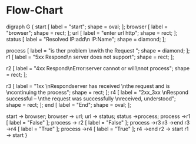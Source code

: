 # Flow-Chart
digraph G {
  start [
    label = "start";
    shape = oval;
  ];
  browser [
     label = "browser";
     shape = rect;
  ];
  url [
     label = "enter url http";
     shape = rect;
];
  status [
     label = "Resolved IP:add\n IP:Name";
     shape = diamond;
  ];

process [
    label = "is ther problem \nwith the Request ";
    shape = diamond;
];
r1 [
        label = "5xx Respond\n server does not support";
        shape = rect;
    ];

r2 [
        label = "4xx Respond\nError:server cannot or will\nnot process";
        shape = rect;
        ];

r3 [
    label = "1xx \nRespondserver has received \nthe request and is \ncontinuing the process";
        shape = rect;
        ];
r4 [
    label = "2xx_3xx \nRespond successful – \nthe request was successfully \nreceived, understood";
        shape = rect;
        ];
  end [
     label = "End";
     shape = oval;
  ];


start -> browser;
browser -> url;
url -> status;
status ->process;
process ->r1 [ label = "False" ];
process -> r2 [ label = "False" ];
process ->r3 
r3 ->end
r3 ->r4 [ label = "True" ];
process ->r4 [ label = "True" ];
r4 ->end
r2 -> start
r1  -> start
}
